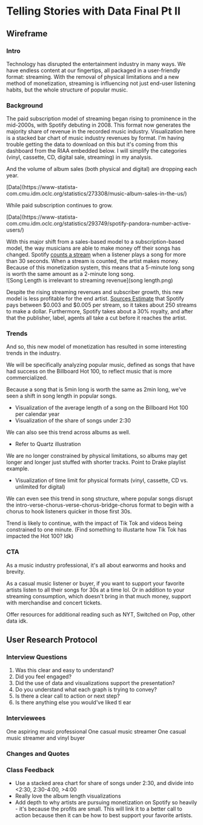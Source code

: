 # Telling Stories with Data Final Pt II

## Wireframe 

### Intro
Technology has disrupted the entertainment industry in many ways. We have endless content at our fingertips, all packaged in a user-friendly format: streaming. With the removal of physical limitations and a new method of monetization, streaming is influencing not just end-user listening habits, but the whole structure of popular music. 

### Background
The paid subscription model of streaming began rising to prominence in the mid-2000s, with Spotify debuting in 2008. This format now generates the majority share of revenue in the recorded music industry. 
Visualization here is a stacked bar chart of music industry revenues by format. I'm having trouble getting the data to download on this but it's coming from this dashboard from the RIAA embedded below. I will simplify the categories (vinyl, cassette, CD, digital sale, streaming) in my analysis. 

<ifrrame
src="https://public.tableau.com/views/U_S_RecordedMusicRevenuesbyFormat_0/RevenuesbyFormat?:showVizHome=no&:embed=true" width="90%" height="500" seamless frameborder="0" scrolling="no"></iframe>

And the volume of album sales (both physical and digital) are dropping each year. 
<div class="flourish-embed flourish-chart" data-src="visualisation/5527016"><script src="https://public.flourish.studio/resources/embed.js"></script></div>
[Data](https://www-statista-com.cmu.idm.oclc.org/statistics/273308/music-album-sales-in-the-us/)

While paid subscription continues to grow. 
<div class="flourish-embed flourish-chart" data-src="visualisation/5527090"><script src="https://public.flourish.studio/resources/embed.js"></script></div>
[Data](https://www-statista-com.cmu.idm.oclc.org/statistics/293749/spotify-pandora-number-active-users/)

With this major shift from a sales-based model to a subscription-based model, the way musicians are able to make money off their songs has changed. Spotify [counts a stream](https://artists.spotify.com/faq/stats#how-are-streams-counted) when a listener plays a song for more than 30 seconds. When a stream is counted, the artist makes money. Because of this monetization system, this means that a 5-minute long song is worth the same amount as a 2-minute long song.  
![Song Length is irrelevant to streaming revenue](song length.png) 

Despite the rising streaming revenues and subscriber growth, this new model is less profitable for the end artist. [Sources Estimate](https://www.businessinsider.com/how-much-does-spotify-pay-per-stream) that Spotify pays between $0.003 and $0.005 per stream, so it takes about 250 streams to make a dollar. Furthermore, Spotify takes about a 30% royalty, and after that the publisher, label, agents all take a cut before it reaches the artist. 

### Trends
And so, this new model of monetization has resulted in some interesting trends in the industry. 

We will be specifically analyzing popular music, defined as songs that have had success on the Billboard Hot 100, to reflect music that is more commercialized. 

Because a song that is 5min long is worth the same as 2min long, we've seen a shift in song length in popular songs. 
* Visualization of the average length of a song on the Billboard Hot 100 per calendar year
* Visualization of the share of songs under 2:30 

We can also see this trend across albums as well. 
* Refer to Quartz illustration 

We are no longer constrained by physical limitations, so albums may get longer and longer just stuffed with shorter tracks. Point to Drake playlist example. 
* Visualization of time limit for physical formats (vinyl, cassette, CD vs. unlimited for digital) 

We can even see this trend in song structure, where popular songs disrupt the intro-verse-chorus-verse-chorus-bridge-chorus format to begin with a chorus to hook listeners quicker in those first 30s. 

Trend is likely to continue, with the impact of Tik Tok and videos being constrained to one minute. (Find something to illustarte how Tik Tok has impacted the Hot 100? Idk) 

### CTA 
As a music industry professional, it's all about earworms and hooks and brevity. 

As a casual music listener or buyer, if you want to support your favorite artists listen to all their songs for 30s at a time lol. Or in addition to your streaming consumption, which doesn't bring in that much money, support with merchandise and concert tickets. 

Offer resources for additional reading such as NYT, Switched on Pop, other data idk. 

## User Research Protocol 

### Interview Questions
1. Was this clear and easy to understand?
2. Did you feel engaged?
3. Did the use of data and visualizations support the presentation?
4. Do you understand what each graph is trying to convey?
5. Is there a clear call to action or next step?
6. Is there anything else you would've liked tl ear

### Interviewees 
One aspiring music professional
One casual music streamer 
One casual music streamer and vinyl buyer 

### Changes and Quotes

### Class Feedback
* Use a stacked area chart for share of songs under 2:30, and divide into <2:30, 2:30-4:00, >4:00 
* Really love the album length visualizations 
* Add depth to why artists are pursuing monetization on Spotify so heavily - it's because the profits are small. This will link it to a better call to action because then it can be how to best support your favorite artists. 
